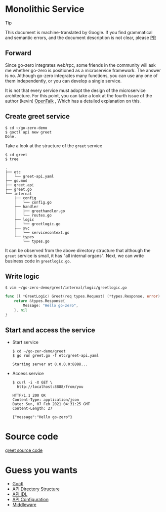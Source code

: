# Monolithic Service
> [!TIP]
> This document is machine-translated by Google. If you find grammatical and semantic errors, and the document description is not clear, please [PR](doc-contibute.md)

## Forward
Since go-zero integrates web/rpc, some friends in the community will ask me whether go-zero is positioned as a microservice framework.
The answer is no. Although go-zero integrates many functions, you can use any one of them independently, or you can develop a single service.

It is not that every service must adopt the design of the microservice architecture. For this point, you can take a look at the fourth issue of the author (kevin) [OpenTalk](https://www.bilibili.com/video/BV1Jy4y127Xu) , Which has a detailed explanation on this.

## Create greet service
```shell
$ cd ~/go-zero-demo
$ goctl api new greet
Done.
```

Take a look at the structure of the `greet` service
```shell
$ cd greet
$ tree
```
```text
.
├── etc
│   └── greet-api.yaml
├── go.mod
├── greet.api
├── greet.go
└── internal
    ├── config
    │   └── config.go
    ├── handler
    │   ├── greethandler.go
    │   └── routes.go
    ├── logic
    │   └── greetlogic.go
    ├── svc
    │   └── servicecontext.go
    └── types
        └── types.go
```
It can be observed from the above directory structure that although the `greet` service is small, it has "all internal organs". Next, we can write business code in `greetlogic.go`.

## Write logic
```shell
$ vim ~/go-zero-demo/greet/internal/logic/greetlogic.go 
```
```go
func (l *GreetLogic) Greet(req types.Request) (*types.Response, error) {
	return &types.Response{
		Message: "Hello go-zero",
	}, nil
}
```

## Start and access the service

* Start service
    ```shell
    $ cd ~/go-zer-demo/greet
    $ go run greet.go -f etc/greet-api.yaml
    ```
    ```text
    Starting server at 0.0.0.0:8888...
    ```

* Access service
    ```shell
    $ curl -i -X GET \
      http://localhost:8888/from/you
    ```

    ```text
    HTTP/1.1 200 OK
    Content-Type: application/json
    Date: Sun, 07 Feb 2021 04:31:25 GMT
    Content-Length: 27
    
    {"message":"Hello go-zero"}
    ```

# Source code
[greet source code](https://github.com/zeromicro/go-zero-demo/tree/master/greet)

# Guess you wants
* [Goctl](goctl.md)
* [API Directory Structure](api-dir.md)
* [API IDL](api-grammar.md)
* [API Configuration](api-config.md)
* [Middleware](middleware.md)



